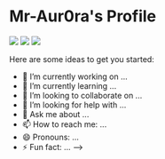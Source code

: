 # Mr-Aur0ra's Profile

<img src ="https://github-readme-stats.vercel.app/api?username=Mr-Aur0ra&show_icons=true&hide_border=true&theme=graywhite&include_all_commits=true&count_private=true">
<img src ="https://github-profile-trophy.vercel.app/?username=Mr-Aur0ra">
<img src ="https://github-readme-stats.vercel.app/api/top-langs/?username=Mr-Aur0ra&layout=compact&hide_border=true&langs_count=10&theme=graywhite&include_all_commits=true&count_private=true">

Here are some ideas to get you started:

- 🔭 I’m currently working on ...
- 🌱 I’m currently learning ...
- 👯 I’m looking to collaborate on ...
- 🤔 I’m looking for help with ...
- 💬 Ask me about ...
- 📫 How to reach me: ...
- 😄 Pronouns: ...
- ⚡ Fun fact: ...
-->
